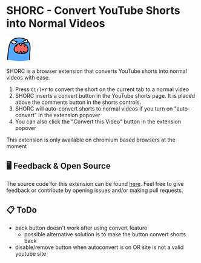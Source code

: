 # SHORC - Convert YouTube Shorts into Normal Videos

![SHORC icon amogus](icon/SHORC_64.png)

SHORC is a browser extension that converts YouTube shorts into normal videos with ease.

1. Press `Ctrl+Y` to convert the short on the current tab to a normal video
2. SHORC inserts a convert button in the YouTube shorts page. It is placed above the comments button in the shorts controls.
3. SHORC will auto-convert shorts to normal videos if you turn on "auto-convert" in the extension popover
4. You can also click the "Convert this Video" button in the extension popover

This extension is only available on chromium based browsers at the moment

## 🖥️ Feedback &  Open Source

The source code for this extension can be found [here](https://github.com/KyungjinJPark/shorc). Feel free to give feedback or contribute by opening issues and/or making pull requests.

## 📋 ToDo

- back button doesn't work after using convert feature
   - possible alternative solution is to make the button convert shorts back
- disable/remove button when autoconvert is on OR site is not a valid youtube site